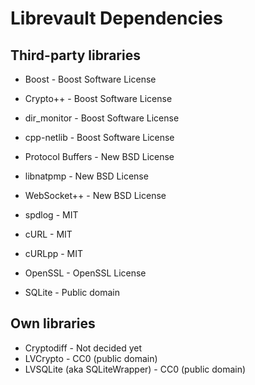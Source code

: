 Librevault Dependencies
=======================

Third-party libraries
---------------------
- Boost - Boost Software License
- Crypto++ - Boost Software License
- dir_monitor - Boost Software License
- cpp-netlib - Boost Software License

- Protocol Buffers - New BSD License
- libnatpmp - New BSD License
- WebSocket++ - New BSD License

- spdlog - MIT
- cURL - MIT
- cURLpp - MIT

- OpenSSL - OpenSSL License

- SQLite - Public domain

Own libraries
-------------
- Cryptodiff - Not decided yet
- LVCrypto - CC0 (public domain)
- LVSQLite (aka SQLiteWrapper) - CC0 (public domain)